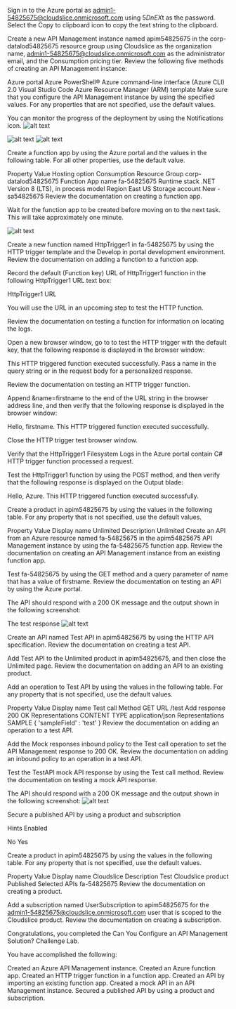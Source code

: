 Sign in to the Azure portal as admin1-54825675@cloudslice.onmicrosoft.com using 5*DnEX*t as the password.
Select the Copy to clipboard icon to copy the text string to the clipboard.

Create a new API Management instance named apim54825675 in the corp-datalod54825675 resource group using Cloudslice as the organization name, admin1-54825675@cloudslice.onmicrosoft.com as the administrator email, and the Consumption pricing tier.
Review the following five methods of creating an API Management instance:

Azure portal
Azure PowerShell®
Azure command-line interface (Azure CLI) 2.0
Visual Studio Code
Azure Resource Manager (ARM) template
Make sure that you configure the API Management instance by using the specified values. For any properties that are not specified, use the default values.

You can monitor the progress of the deployment by using the Notifications icon.
![alt text](image.png)

![alt text](image-1.png)
![alt text](image-2.png)

Create a function app by using the Azure portal and the values in the following table. For all other properties, use the default value.

Property	Value
Hosting option	Consumption
Resource Group	corp-datalod54825675
Function App name	fa-54825675
Runtime stack	.NET
Version	8 (LTS), in process model
Region	East US
Storage account	New - sa54825675
Review the documentation on creating a function app.

Wait for the function app to be created before moving on to the next task. This will take approximately one minute.

![alt text](image-3.png)

Create a new function named HttpTrigger1 in fa-54825675 by using the HTTP trigger template and the Develop in portal development environment.
Review the documentation on adding a function to a function app.

Record the default (Function key) URL of HttpTrigger1 function in the following HttpTrigger1 URL text box:

HttpTrigger1 URL

You will use the URL in an upcoming step to test the HTTP function.

Review the documentation on testing a function for information on locating the logs.

Open a new browser window, go to <url> to test the HTTP trigger with the default key, that the following response is displayed in the browser window:

This HTTP triggered function executed successfully. Pass a name in the query string or in the request body for a personalized response.

Review the documentation on testing an HTTP trigger function.

Append &name=firstname to the end of the URL string in the browser address line, and then verify that the following response is displayed in the browser window:

Hello, firstname. This HTTP triggered function executed successfully.

Close the HTTP trigger test browser window.

Verify that the HttpTrigger1 Filesystem Logs in the Azure portal contain C# HTTP trigger function processed a request.

Test the HttpTrigger1 function by using the POST method, and then verify that the following response is displayed on the Output blade:

Hello, Azure. This HTTP triggered function executed successfully.


Create a product in apim54825675 by using the values in the following table. For any property that is not specified, use the default values.

Property	Value
Display name	Unlimited
Description	Unlimited
Create an API from an Azure resource named fa-54825675 in the apim54825675 API Management instance by using the fa-54825675 function app.
Review the documentation on creating an API Management instance from an existing function app.

Test fa-54825675 by using the GET method and a query parameter of name that has a value of firstname.
Review the documentation on testing an API by using the Azure portal.

The API should respond with a 200 OK message and the output shown in the following screenshot:

The test response
![alt text](image-4.png)

Create an API named Test API in apim54825675 by using the HTTP API specification.
Review the documentation on creating a test API.

Add Test API to the Unlimited product in apim54825675, and then close the Unlimited page.
Review the documentation on adding an API to an existing product.

Add an operation to Test API by using the values in the following table. For any property that is not specified, use the default values.

Property	Value
Display name	Test call
Method	GET
URL	/test
Add response	200 OK
Representations CONTENT TYPE	application/json
Representations SAMPLE	{ 'sampleField' : 'test' }
Review the documentation on adding an operation to a test API.

Add the Mock responses inbound policy to the Test call operation to set the API Management response to 200 OK.
Review the documentation on adding an inbound policy to an operation in a test API.

Test the TestAPI mock API response by using the Test call method.
Review the documentation on testing a mock API response.

The API should respond with a 200 OK message and the output shown in the following screenshot:
![alt text](image-5.png)


Secure a published API by using a product and subscription


Hints Enabled

No  Yes

Create a product in apim54825675 by using the values in the following table. For any property that is not specified, use the default values.

Property	Value
Display name	Cloudslice
Description	Test Cloudslice product
Published	Selected
APIs	fa-54825675
Review the documentation on creating a product.

Add a subscription named UserSubscription to apim54825675 for the admin1-54825675@cloudslice.onmicrosoft.com user that is scoped to the Cloudslice product.
Review the documentation on creating a subscription.


Congratulations, you completed the Can You Configure an API Management Solution? Challenge Lab.

You have accomplished the following:

Created an Azure API Management instance.
Created an Azure function app.
Created an HTTP trigger function in a function app.
Created an API by importing an existing function app.
Created a mock API in an API Management instance.
Secured a published API by using a product and subscription.
